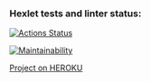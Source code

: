 ### Hexlet tests and linter status:
[![Actions Status](https://github.com/StanislavKls/php-project-lvl4/workflows/hexlet-check/badge.svg)](https://github.com/StanislavKls/php-project-lvl4/actions)

[![Maintainability](https://api.codeclimate.com/v1/badges/86fb8155989c1e27471d/maintainability)](https://codeclimate.com/github/StanislavKls/php-project-lvl4/maintainability)

<a href="https://tranquil-crag-88647.herokuapp.com/">Project on HEROKU</a>